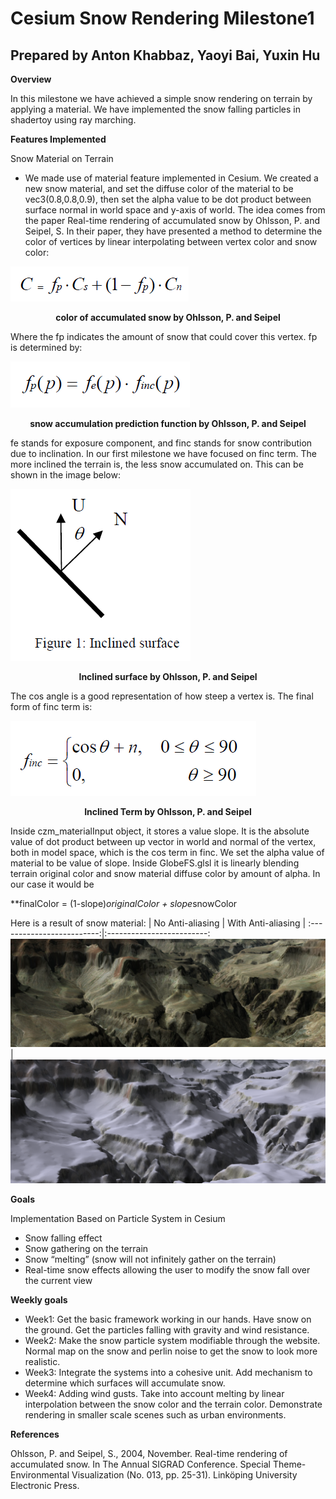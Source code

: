 # Cesium Snow Rendering Milestone1

## Prepared by Anton Khabbaz, Yaoyi Bai, Yuxin Hu

**Overview**

In this milestone we have achieved a simple snow rendering on terrain by applying a material. We have implemented the snow falling particles in shadertoy using ray marching.

**Features Implemented**

Snow Material on Terrain

* We made use of material feature implemented in Cesium. We created a new snow material, and set the diffuse color of the material to be vec3(0.8,0.8,0.9), then set the alpha value to be dot product between surface normal in world space and y-axis of world. The idea comes from the paper Real-time rendering of accumulated snow by Ohlsson, P. and Seipel, S. In their paper, they have presented a method to determine the color of vertices by linear interpolating between vertex color and snow color:

![](/image/FullSnowEquation.PNG)
<p align="center"><b>color of accumulated snow by Ohlsson, P. and Seipel</b></p>

Where the fp indicates the amount of snow that could cover this vertex. fp is determined by:

![](/image/SnowAccumulatePredictionFuntion.PNG)
<p align="center"><b>snow accumulation prediction function by Ohlsson, P. and Seipel</b></p>

fe stands for exposure component, and finc stands for snow contribution due to inclination. In our first milestone we have focused on finc term. The more inclined the terrain is, the less snow accumulated on. This can be shown in the image below:

![](/image/SnowAccumulationFunctionInclined.PNG)
<p align="center"><b>Inclined surface by Ohlsson, P. and Seipel</b></p>

The cos angle is a good representation of how steep a vertex is. The final form of finc term is:

![](/image/SnowAccumulationFuncInclinedEquation.PNG)
<p align="center"><b>Inclined Term by Ohlsson, P. and Seipel</b></p>

Inside czm_materialInput object, it stores a value slope. It is the absolute value of dot product between up vector in world and normal of the vertex, both in model space, which is the cos term in finc. We set the alpha value of material to be value of slope. Inside GlobeFS.glsl it is linearly blending terrain original color and snow material diffuse color by amount of alpha. In our case it would be 

**finalColor = (1-slope)*originalColor + slope*snowColor 

Here is a result of snow material:
| No Anti-aliasing             |  With Anti-aliasing |
:-------------------------:|:-------------------------:
![Grand Canyon Without Snow](/image/GrandCanyonNoSnow17Nov.PNG)  |  ![Grand Canyon With Snow](/image/GrandCanyonWithSnow.PNG)

**Goals**

Implementation Based on Particle System in Cesium
* Snow falling effect
* Snow gathering on the terrain  
* Snow “melting” (snow will not infinitely gather on the terrain)
* Real-time snow effects allowing the user to modify the snow fall over the current view

**Weekly goals**
* Week1: Get the basic framework working in our hands.  Have snow on the ground. Get the particles falling with gravity and wind resistance.
* Week2: Make the snow particle system modifiable through the website. Normal map on the snow and perlin noise to get the snow to look more realistic. 
* Week3: Integrate the systems into a cohesive unit. Add mechanism to determine which surfaces will accumulate snow.
* Week4: Adding wind gusts. Take into account melting by linear interpolation between the snow color and the terrain color.  Demonstrate rendering in smaller scale scenes such as urban environments.

**References**

Ohlsson, P. and Seipel, S., 2004, November. Real-time rendering of accumulated snow. In The Annual SIGRAD Conference. Special Theme-Environmental Visualization (No. 013, pp. 25-31). Linköping University Electronic Press.


